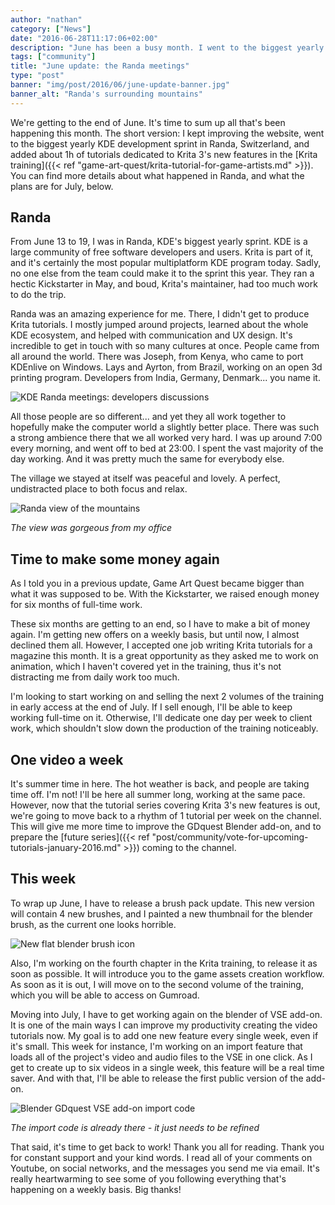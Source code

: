 ```yaml
---
author: "nathan"
category: ["News"]
date: "2016-06-28T11:17:06+02:00"
description: "June has been a busy month. I went to the biggest yearly KDE development sprint in Randa, Switzerland, along with a few dozens of programmers, and made a series of tutorials on Krita 3's new features."
tags: ["community"]
title: "June update: the Randa meetings"
type: "post"
banner: "img/post/2016/06/june-update-banner.jpg"
banner_alt: "Randa's surrounding mountains"
---
```


We're getting to the end of June. It's time to sum up all that's been happening this month. The short version: I kept improving the website, went to the biggest yearly KDE development sprint in Randa, Switzerland, and added about 1h of tutorials dedicated to Krita 3's new features in the [Krita training]({{< ref "game-art-quest/krita-tutorial-for-game-artists.md" >}}). You can find more details about what happened in Randa, and what the plans are for July, below.

## Randa

From June 13 to 19, I was in Randa, KDE's biggest yearly sprint. KDE is a large community of free software developers and users. Krita is part of it, and it's certainly the most popular multiplatform KDE program today. Sadly, no one else from the team could make it to the sprint this year. They ran a hectic Kickstarter in May, and boud, Krita's maintainer, had too much work to do the trip.

Randa was an amazing experience for me. There, I didn't get to produce Krita tutorials. I mostly jumped around projects, learned about the whole KDE ecosystem, and helped with communication and UX design. It's incredible to get in touch with so many cultures at once. People came from all around the world. There was Joseph, from Kenya, who came to port KDEnlive on Windows. Lays and Ayrton, from Brazil, working on an open 3d printing program. Developers from India, Germany, Denmark... you name it.

![KDE Randa meetings: developers discussions](/img/post/2016/06/Randa-meetings-work-discussions.jpg)

All those people are so different... and yet they all work together to hopefully make the computer world a slightly better place. There was such a strong ambience there that we all worked very hard. I was up around 7:00 every morning, and went off to bed at 23:00. I spent the vast majority of the day working. And it was pretty much the same for everybody else.

The village we stayed at itself was peaceful and lovely. A perfect, undistracted place to both focus and relax.

![Randa view of the mountains](/img/post/2016/06/Randa-view-2.jpg)

_The view was gorgeous from my office_

## Time to make some money again

As I told you in a previous update, Game Art Quest became bigger than what it was supposed to be. With the Kickstarter, we raised enough money for six months of full-time work.

These six months are getting to an end, so I have to make a bit of money again. I'm getting new offers on a weekly basis, but until now, I almost declined them all. However, I accepted one job writing Krita tutorials for a magazine this month. It is a great opportunity as they asked me to work on animation, which I haven't covered yet in the training, thus it's not distracting me from daily work too much.

I'm looking to start working on and selling the next 2 volumes of the training in early access at the end of July. If I sell enough, I'll be able to keep working full-time on it. Otherwise, I'll dedicate one day per week to client work, which shouldn't slow down the production of the training noticeably.

## One video a week

It's summer time in here. The hot weather is back, and people are taking time off. I'm not! I'll be here all summer long, working at the same pace. However, now that the tutorial series covering Krita 3's new features is out, we're going to move back to a rhythm of 1 tutorial per week on the channel. This will give me more time to improve the GDquest Blender add-on, and to prepare the [future series]({{< ref "post/community/vote-for-upcoming-tutorials-january-2016.md" >}}) coming to the channel.

## This week

To wrap up June, I have to release a brush pack update. This new version will contain 4 new brushes, and I painted a new thumbnail for the blender brush, as the current one looks horrible.

![New flat blender brush icon](/img/post/2016/06/Flat-blender-brush.jpg)

Also, I'm working on the fourth chapter in the Krita training, to release it as soon as possible. It will introduce you to the game assets creation workflow. As soon as it is out, I will move on to the second volume of the training, which you will be able to access on Gumroad.

Moving into July, I have to get working again on the blender of VSE add-on. It is one of the main ways I can improve my productivity creating the video tutorials now. My goal is to add one new feature every single week, even if it's small. This week for instance, I'm working on an import feature that loads all of the project's video and audio files to the VSE in one click. As I get to create up to six videos in a single week, this feature will be a real time saver. And with that, I'll be able to release the first public version of the add-on.

![Blender GDquest VSE add-on import code](/img/post/2016/06/blender-vse-add-on-code.png)

_The import code is already there - it just needs to be refined_

That said, it's time to get back to work! Thank you all for reading. Thank you for constant support and your kind words. I read all of your comments on Youtube, on social networks, and the messages you send me via email. It's really heartwarming to see some of you following everything that's happening on a weekly basis. Big thanks!
